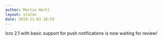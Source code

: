 ```yaml
---
author: Martin Hartl
layout: status
date: 2019-11-03 18:53
---
```

Icro 2.1 with basic support for push notifications is now waiting for review!